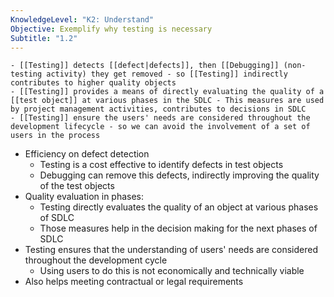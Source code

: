 ```yaml
---
KnowledgeLevel: "K2: Understand"
Objective: Exemplify why testing is necessary
Subtitle: "1.2"
---
```

```ad-abstract
- [[Testing]] detects [[defect|defects]], then [[Debugging]] (non- testing activity) they get removed - so [[Testing]] indirectly contributes to higher quality objects
- [[Testing]] provides a means of directly evaluating the quality of a [[test object]] at various phases in the SDLC - This measures are used by project management activities, contributes to decisions in SDLC
- [[Testing]] ensure the users' needs are considered throughout the development lifecycle - so we can avoid the involvement of a set of users in the process
```

- Efficiency on defect detection
	- Testing is a cost effective to identify defects in test objects 
	- Debugging can remove this defects, indirectly improving the quality of the test objects
- Quality evaluation in phases:
	- Testing directly evaluates the quality of an object at various phases of SDLC
	- Those measures help in the decision making for the next phases of SDLC
- Testing ensures that the understanding of users' needs are considered throughout the development cycle
	- Using users to do this is not economically and technically viable
- Also helps meeting contractual or legal requirements


